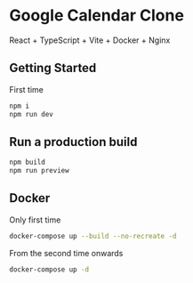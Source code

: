 # Google Calendar Clone

React + TypeScript + Vite + Docker + Nginx

## Getting Started

First time

```bash
npm i
npm run dev
```

## Run a production build

```bash
npm build
npm run preview
```

## Docker

Only first time
```bash
docker-compose up --build --no-recreate -d
```
From the second time onwards
```bash
docker-compose up -d
```